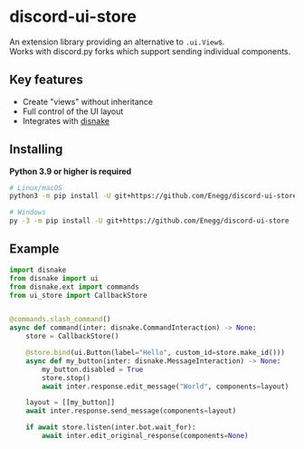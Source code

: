 discord-ui-store
================
An extension library providing an alternative to `.ui.View`s.<br>
Works with discord.py forks which support sending individual components.

Key features
------------
- Create "views" without inheritance
- Full control of the UI layout
- Integrates with [disnake](https://github.com/DisnakeDev/disnake)

Installing
----------
**Python 3.9 or higher is required**

```sh
# Linux/macOS
python3 -m pip install -U git+https://github.com/Enegg/discord-ui-store

# Windows
py -3 -m pip install -U git+https://github.com/Enegg/discord-ui-store
```

Example
-------
```py
import disnake
from disnake import ui
from disnake.ext import commands
from ui_store import CallbackStore


@commands.slash_command()
async def command(inter: disnake.CommandInteraction) -> None:
    store = CallbackStore()

    @store.bind(ui.Button(label="Hello", custom_id=store.make_id()))
    async def my_button(inter: disnake.MessageInteraction) -> None:
        my_button.disabled = True
        store.stop()
        await inter.response.edit_message("World", components=layout)

    layout = [[my_button]]
    await inter.response.send_message(components=layout)

    if await store.listen(inter.bot.wait_for):
        await inter.edit_original_response(components=None)
```